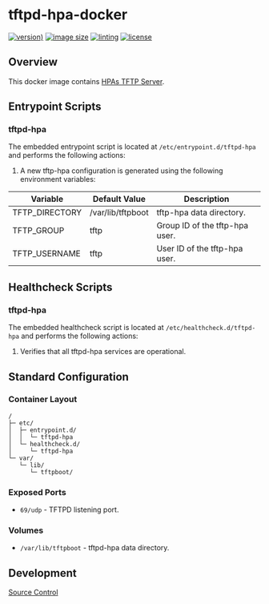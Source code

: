 # tftpd-hpa-docker

[![version)](https://img.shields.io/docker/v/crashvb/tftpd-hpa/latest)](https://hub.docker.com/repository/docker/crashvb/tftpd-hpa)
[![image size](https://img.shields.io/docker/image-size/crashvb/tftpd-hpa/latest)](https://hub.docker.com/repository/docker/crashvb/tftpd-hpa)
[![linting](https://img.shields.io/badge/linting-hadolint-yellow)](https://github.com/hadolint/hadolint)
[![license](https://img.shields.io/github/license/crashvb/tftpd-hpa-docker.svg)](https://github.com/crashvb/tftpd-hpa-docker/blob/master/LICENSE.md)

## Overview

This docker image contains [HPAs TFTP Server](https://github.com/asciiprod/tftp-hpa).

## Entrypoint Scripts

### tftpd-hpa

The embedded entrypoint script is located at `/etc/entrypoint.d/tftpd-hpa` and performs the following actions:

1. A new tftp-hpa configuration is generated using the following environment variables:

 | Variable | Default Value | Description |
 | -------- | ------------- | ----------- |
 | TFTP\_DIRECTORY | /var/lib/tftpboot | tftp-hpa data directory. |
 | TFTP\_GROUP | tftp | Group ID of the tftp-hpa user. |
 | TFTP\_USERNAME | tftp | User ID of the tftp-hpa user. |

## Healthcheck Scripts

### tftpd-hpa

The embedded healthcheck script is located at `/etc/healthcheck.d/tftpd-hpa` and performs the following actions:

1. Verifies that all tftpd-hpa services are operational.

## Standard Configuration

### Container Layout

```
/
├─ etc/
│  ├─ entrypoint.d/
│  │  └─ tftpd-hpa
│  └─ healthcheck.d/
│     └─ tftpd-hpa
└─ var/
   └─ lib/
      └─ tftpboot/
```

### Exposed Ports

* `69/udp` - TFTPD listening port.

### Volumes

* `/var/lib/tftpboot` - tftpd-hpa data directory.

## Development

[Source Control](https://github.com/crashvb/tftpd-hpa-docker)

